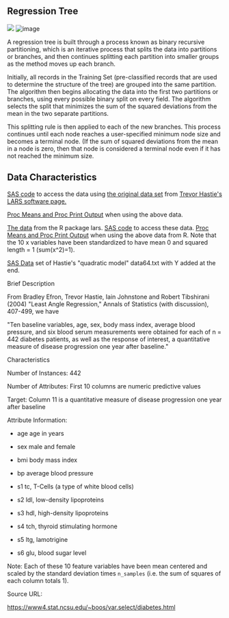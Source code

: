## **Regression Tree**

![](RackMultipart20220507-1-hbg9c4_html_b0732fb190e0846e.png)
![image](https://user-images.githubusercontent.com/101298565/167264996-577826d0-9e2a-4655-a1bc-465b4e9d61b2.png)

A regression tree is built through a process known as binary recursive partitioning, which is an iterative process that splits the data into partitions or branches, and then continues splitting each partition into smaller groups as the method moves up each branch.

Initially, all records in the Training Set (pre-classified records that are used to determine the structure of the tree) are grouped into the same partition. The algorithm then begins allocating the data into the first two partitions or branches, using every possible binary split on every field. The algorithm selects the split that minimizes the sum of the squared deviations from the mean in the two separate partitions.

This splitting rule is then applied to each of the new branches. This process continues until each node reaches a user-specified minimum node size and becomes a terminal node. (If the sum of squared deviations from the mean in a node is zero, then that node is considered a terminal node even if it has not reached the minimum size.

## **Data Characteristics**

[SAS code](https://www4.stat.ncsu.edu/~boos/var.select/diabetes.read.tab.txt) to access the data using [the original data set](https://www4.stat.ncsu.edu/~boos/var.select/diabetes.tab.txt) from [Trevor Hastie&#39;s LARS software page.](http://www-stat.stanford.edu/~hastie/Papers/LARS)

[Proc Means and Proc Print Output](https://www4.stat.ncsu.edu/~boos/var.select/diabetes.read.tab.out.txt) when using the above data.

[The data](https://www4.stat.ncsu.edu/~boos/var.select/diabetes.rwrite1.txt) from the R package lars. [SAS code](https://www4.stat.ncsu.edu/~boos/var.select/diabetes.read.rdata.txt) to access these data. [Proc Means and Proc Print Output](https://www4.stat.ncsu.edu/~boos/var.select/diabetes.read.rdata.out.txt) when using the above data from R. Note that the 10 x variables have been standardized to have mean 0 and squared length = 1 (sum(x^2)=1).

[SAS Data](https://www4.stat.ncsu.edu/~boos/var.select/diabetes2.sas7bdat) set of Hastie&#39;s &quot;quadratic model&quot; data64.txt with Y added at the end.

Brief Description

From Bradley Efron, Trevor Hastie, Iain Johnstone and Robert Tibshirani (2004) &quot;Least Angle Regression,&quot; Annals of Statistics (with discussion), 407-499, we have

&quot;Ten baseline variables, age, sex, body mass index, average blood pressure, and six blood serum measurements were obtained for each of n = 442 diabetes patients, as well as the response of interest, a quantitative measure of disease progression one year after baseline.&quot;

Characteristics

Number of Instances: 442

Number of Attributes: First 10 columns are numeric predictive values

Target: Column 11 is a quantitative measure of disease progression one year after baseline

Attribute Information:

- age age in years

- sex male and female

- bmi body mass index

- bp average blood pressure

- s1 tc, T-Cells (a type of white blood cells)

- s2 ldl, low-density lipoproteins

- s3 hdl, high-density lipoproteins

- s4 tch, thyroid stimulating hormone

- s5 ltg, lamotrigine

- s6 glu, blood sugar level

Note: Each of these 10 feature variables have been mean centered and scaled by the standard deviation times `n_samples` (i.e. the sum of squares of each column totals 1).

Source URL:

https://www4.stat.ncsu.edu/~boos/var.select/diabetes.html

